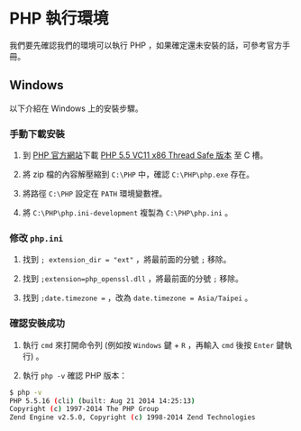 # PHP 執行環境

我們要先確認我們的環境可以執行 PHP ，如果確定還未安裝的話，可參考官方手冊。

## Windows

以下介紹在 Windows 上的安裝步驟。

### 手動下載安裝

1. 到 [PHP 官方網站](http://windows.php.net/download/)下載 [PHP 5.5 VC11 x86 Thread Safe 版本](http://windows.php.net/downloads/releases/php-5.5.17-Win32-VC11-x86.zip) 至 C 槽。

1. 將 zip 檔的內容解壓縮到 `C:\PHP` 中，確認 `C:\PHP\php.exe` 存在。

1. 將路徑 `C:\PHP` 設定在 `PATH` 環境變數裡。

1. 將 `C:\PHP\php.ini-development` 複製為 `C:\PHP\php.ini` 。

### 修改 `php.ini`

1. 找到 `; extension_dir = "ext"` ，將最前面的分號 `;` 移除。

1. 找到 `;extension=php_openssl.dll` ，將最前面的分號 `;` 移除。

1. 找到 `;date.timezone =` ，改為 `date.timezone = Asia/Taipei` 。

### 確認安裝成功

1. 執行 `cmd` 來打開命令列  (例如按 `Windows` 鍵 + `R` ，再輸入 `cmd` 後按 `Enter` 鍵執行) 。

1. 執行 `php -v` 確認 PHP 版本：

 ```bash
$ php -v
PHP 5.5.16 (cli) (built: Aug 21 2014 14:25:13)
Copyright (c) 1997-2014 The PHP Group
Zend Engine v2.5.0, Copyright (c) 1998-2014 Zend Technologies
 ```


